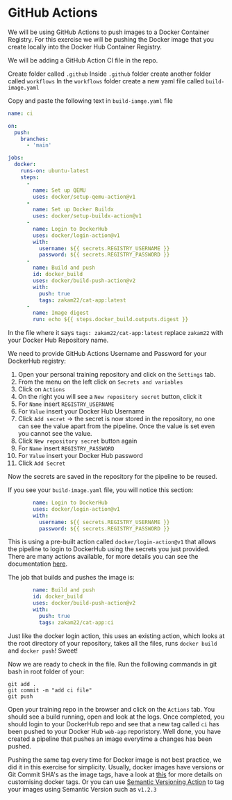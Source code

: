 # GitHub Actions

We will be using GitHub Actions to push images to a Docker Container Registry. For this exercise we will be pushing the Docker image that you create locally into the Docker Hub Container Registry.

We will be adding a GitHub Action CI file in the repo.

Create folder called `.github` 
Inside `.github` folder create another folder called `workflows` 
In the `workflows` folder create a new yaml file called `build-image.yaml` 

Copy and paste the following text in `build-iamge.yaml` file 

```yaml
name: ci

on:
  push:
    branches:
      - 'main'

jobs:
  docker:
    runs-on: ubuntu-latest
    steps:
      -
        name: Set up QEMU
        uses: docker/setup-qemu-action@v1
      -
        name: Set up Docker Buildx
        uses: docker/setup-buildx-action@v1
      -
        name: Login to DockerHub
        uses: docker/login-action@v1 
        with:
          username: ${{ secrets.REGISTRY_USERNAME }}
          password: ${{ secrets.REGISTRY_PASSWORD }}
      -
        name: Build and push
        id: docker_build
        uses: docker/build-push-action@v2
        with:
          push: true
          tags: zakam22/cat-app:latest
      -
        name: Image digest
        run: echo ${{ steps.docker_build.outputs.digest }}
```

In the file where it says `tags: zakam22/cat-app:latest` replace `zakam22` with your Docker Hub Repository name.

We need to provide GitHub Actions Username and Password for your DockerHub registry:

1. Open your personal training repository and click on the `Settings` tab.  
2. From the menu on the left click on `Secrets and variables`
3. Click on `Actions`
4. On the right you will see a `New repository secret` button, click it
5. For `Name` insert `REGISTRY_USERNAME`
6. For `Value` insert your Docker Hub Username
7. Click `Add secret` -> the secret is now stored in the repository, no one can see the value apart from the pipeline. Once the value is set even you cannot see the value.
8. Click `New repository secret` button again
9. For `Name` insert `REGISTRY_PASSWORD`
10. For `Value` insert your Docker Hub password
11. Click `Add Secret`

Now the secrets are saved in the repository for the pipeline to be reused. 

If you see your `build-image.yaml` file, you will notice this section:

```yaml
        name: Login to DockerHub
        uses: docker/login-action@v1 
        with:
          username: ${{ secrets.REGISTRY_USERNAME }}
          password: ${{ secrets.REGISTRY_PASSWORD }}
```

This is using a pre-built action called `docker/login-action@v1` that allows the pipeline to login to DockerHub using the secrets you just provided. There are many actions available, for more details you can see the documentation [here](https://docs.github.com/en/actions).

The job that builds and pushes the image is:

```yaml
        name: Build and push
        id: docker_build
        uses: docker/build-push-action@v2
        with:
          push: true
          tags: zakam22/cat-app:ci
```

Just like the docker login action, this uses an existing action, which looks at the root directory of your repository, takes all the files, runs `docker build` and `docker push`! Sweet!

Now we are ready to check in the file. Run the following commands in git bash in root folder of your:

`git add .`  
`git commit -m "add ci file"`  
`git push`  

Open your training repo in the browser and click on the `Actions` tab. You should see a build running, open and look at the logs. Once completed, you should login to your DockerHub repo and see that a new tag called `ci` has been pushed to your Docker Hub `web-app` reporistory. Well done, you have created a pipeline that pushes an image everytime a changes has been pushed.

Pushing the same tag every time for Docker image is not best practice, we did it in this exercise for simplicity. Usually, docker images have versions or Git Commit SHA's as the image tags, have a look at [this](https://www.lotharschulz.info/2020/07/23/github-packages-docker-image-tags-customization-with-github-actions/) for more details on customising docker tags. Or you can use [Semantic Versioning Action](https://github.com/marketplace/actions/docker-publish-semver-tags) to tag your images using Semantic Version such as `v1.2.3`